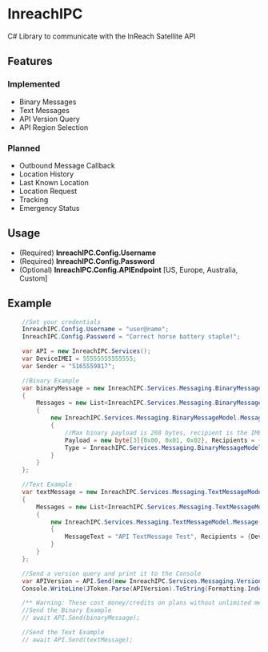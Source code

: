 # InreachIPC
C# Library to communicate with the InReach Satellite API

## Features
### Implemented
* Binary Messages
* Text Messages
* API Version Query
* API Region Selection
### Planned
* Outbound Message Callback
* Location History
* Last Known Location
* Location Request
* Tracking
* Emergency Status

## Usage
* (Required) **InreachIPC.Config.Username**
* (Required) **InreachIPC.Config.Password**
* (Optional) **InreachIPC.Config.APIEndpoint** [US, Europe, Australia, Custom]

## Example
```C#
    //Set your credentials
    InreachIPC.Config.Username = "user@name";
    InreachIPC.Config.Password = "Correct horse battery staple!";

    var API = new InreachIPC.Services();
    var DeviceIMEI = 55555555555555;
    var Sender = "5165559817";

    //Binary Example
    var binaryMessage = new InreachIPC.Services.Messaging.BinaryMessageModel()
    {
        Messages = new List<InreachIPC.Services.Messaging.BinaryMessageModel.Message>()
        {
            new InreachIPC.Services.Messaging.BinaryMessageModel.Message()
            {
                //Max binary payload is 268 bytes, recipient is the IMEI
                Payload = new byte[3]{0x00, 0x01, 0x02}, Recipients = {DeviceIMEI},
                Type = InreachIPC.Services.Messaging.BinaryMessageModel.Message.BinaryTypeModel.Generic
            }
        }
    };

    //Text Example
    var textMessage = new InreachIPC.Services.Messaging.TextMessageModel()
    {
        Messages = new List<InreachIPC.Services.Messaging.TextMessageModel.Message>()
        {
            new InreachIPC.Services.Messaging.TextMessageModel.Message()
            {
                MessageText = "API TextMessage Test", Recipients = {DeviceIMEI}, Sender = Sender, Timestamp = DateTime.UtcNow
            }
        }
    };

    //Send a version query and print it to the Console
    var APIVersion = API.Send(new InreachIPC.Services.Messaging.VersionModel()).Result.Content.ReadAsStringAsync().Result;
    Console.WriteLine(JToken.Parse(APIVersion).ToString(Formatting.Indented));

    /** Warning: These cost money/credits on plans without unlimited messaging **/
    //Send the Binary Example
    // await API.Send(binaryMessage);

    //Send the Text Example
    // await API.Send(textMessage);
```
